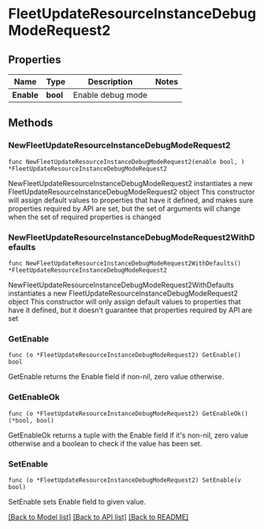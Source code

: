 # FleetUpdateResourceInstanceDebugModeRequest2

## Properties

Name | Type | Description | Notes
------------ | ------------- | ------------- | -------------
**Enable** | **bool** | Enable debug mode | 

## Methods

### NewFleetUpdateResourceInstanceDebugModeRequest2

`func NewFleetUpdateResourceInstanceDebugModeRequest2(enable bool, ) *FleetUpdateResourceInstanceDebugModeRequest2`

NewFleetUpdateResourceInstanceDebugModeRequest2 instantiates a new FleetUpdateResourceInstanceDebugModeRequest2 object
This constructor will assign default values to properties that have it defined,
and makes sure properties required by API are set, but the set of arguments
will change when the set of required properties is changed

### NewFleetUpdateResourceInstanceDebugModeRequest2WithDefaults

`func NewFleetUpdateResourceInstanceDebugModeRequest2WithDefaults() *FleetUpdateResourceInstanceDebugModeRequest2`

NewFleetUpdateResourceInstanceDebugModeRequest2WithDefaults instantiates a new FleetUpdateResourceInstanceDebugModeRequest2 object
This constructor will only assign default values to properties that have it defined,
but it doesn't guarantee that properties required by API are set

### GetEnable

`func (o *FleetUpdateResourceInstanceDebugModeRequest2) GetEnable() bool`

GetEnable returns the Enable field if non-nil, zero value otherwise.

### GetEnableOk

`func (o *FleetUpdateResourceInstanceDebugModeRequest2) GetEnableOk() (*bool, bool)`

GetEnableOk returns a tuple with the Enable field if it's non-nil, zero value otherwise
and a boolean to check if the value has been set.

### SetEnable

`func (o *FleetUpdateResourceInstanceDebugModeRequest2) SetEnable(v bool)`

SetEnable sets Enable field to given value.



[[Back to Model list]](../README.md#documentation-for-models) [[Back to API list]](../README.md#documentation-for-api-endpoints) [[Back to README]](../README.md)


